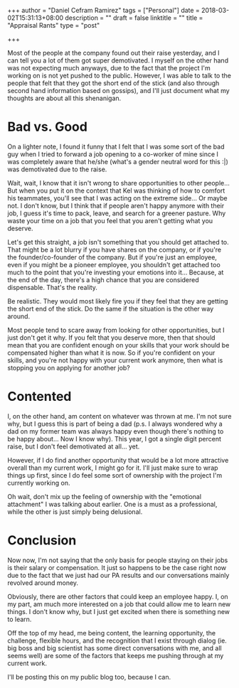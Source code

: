 +++
author = "Daniel Cefram Ramirez"
tags = ["Personal"]
date = 2018-03-02T15:31:13+08:00
description = ""
draft = false
linktitle = ""
title = "Appraisal Rants"
type = "post"

+++

Most of the people at the company found out their raise yesterday, and I can tell you a lot of them got super demotivated. I myself on the other hand was not expecting much anyways, due to the fact that the project I'm working on is not yet pushed to the public. However, I was able to talk to the people that felt that they got the short end of the stick (and also through second hand information based on gossips), and I'll just document what my thoughts are about all this shenanigan.

# Bad vs. Good

On a lighter note, I found it funny that I felt that I was some sort of the bad guy when I tried to forward a job opening to a co-worker of mine since I was completely aware that he/she (what's a gender neutral word for this :|) was demotivated due to the raise.

Wait, wait, I know that it isn't wrong to share opportunities to other people… But when you put it on the context that Kel was thinking of how to comfort his teammates, you'll see that I was acting on the extreme side… Or maybe not. I don't know, but I think that if people aren't happy anymore with their job, I guess it's time to pack, leave, and search for a greener pasture. Why waste your time on a job that you feel that you aren't getting what you deserve.

Let's get this straight, a job isn't something that you should get attached to. That might be a lot blurry if you have shares on the company, or if you're the founder/co-founder of the company. But if you're just an employee, even if you might be a pioneer employee, you shouldn't get attached too much to the point that you're investing your emotions into it… Because, at the end of the day, there's a high chance that you are considered dispensable. That's the reality.

Be realistic. They would most likely fire you if they feel that they are getting the short end of the stick. Do the same if the situation is the other way around.

Most people tend to scare away from looking for other opportunities, but I just don't get it why. If you felt that you deserve more, then that should mean that you are confident enough on your skills that your work should be compensated higher than what it is now. So if you're confident on your skills, and you're not happy with your current work anymore, then what is stopping you on applying for another job?

# Contented

I, on the other hand, am content on whatever was thrown at me. I'm not sure why, but I guess this is part of being a dad (p.s. I always wondered why a dad on my former team was always happy even though there's nothing to be happy about... Now I know why). This year, I got a single digit percent raise, but I don't feel demotivated at all… yet.

However, if I do find another opportunity that would be a lot more attractive overall than my current work, I might go for it. I'll just make sure to wrap things up first, since I do feel some sort of ownership with the project I'm currently working on.

Oh wait, don't mix up the feeling of ownership with the "emotional attachment" I was talking about earlier. One is a must as a professional, while the other is just simply being delusional.

# Conclusion

Now now, I'm not saying that the only basis for people staying on their jobs is their salary or compensation. It just so happens to be the case right now due to the fact that we just had our PA results and our conversations mainly revolved around money.

Obviously, there are other factors that could keep an employee happy. I, on my part, am much more interested on a job that could allow me to learn new things. I don't know why, but I just get excited when there is something new to learn.

Off the top of my head, me being content, the learning opportunity, the challenge, flexible hours, and the recognition that I exist through dialog (ie. big boss and big scientist has some direct conversations with me, and all seems well) are some of the factors that keeps me pushing through at my current work.

I'll be posting this on my public blog too, because I can.
